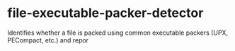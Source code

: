 # file-executable-packer-detector
Identifies whether a file is packed using common executable packers (UPX, PECompact, etc.) and repor
